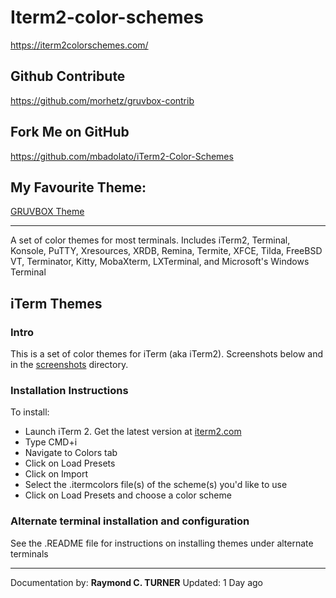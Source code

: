 # Iterm2-color-schemes
<https://iterm2colorschemes.com/>

## Github Contribute
<https://github.com/morhetz/gruvbox-contrib>

## Fork Me on GitHub
<https://github.com/mbadolato/iTerm2-Color-Schemes>


## My Favourite Theme:

<a href="https://raw.githubusercontent.com/mbadolato/iTerm2-Color-Schemes/master/schemes/GruvboxDark.itermcolors">GRUVBOX Theme</a>

---

A set of color themes for most terminals.
Includes iTerm2, Terminal, Konsole, PuTTY, Xresources, XRDB, Remina, Termite, XFCE, Tilda, FreeBSD VT, Terminator, Kitty, MobaXterm, LXTerminal, and Microsoft's Windows Terminal

## iTerm Themes

### Intro
This is a set of color themes for iTerm (aka iTerm2). Screenshots below and in the <a href="https://github.com/mbadolato/iTerm2-Color-Schemes/tree/master/screenshots">screenshots</a> directory.

### Installation Instructions
To install:

* Launch iTerm 2. Get the latest version at <a href="http://www.iterm2.com/">iterm2.com</a>
* Type CMD+i
* Navigate to Colors tab
* Click on Load Presets
* Click on Import
* Select the .itermcolors file(s) of the scheme(s) you'd like to use
* Click on Load Presets and choose a color scheme

### Alternate terminal installation and configuration
See the <a hfer="https://github.com/mbadolato/iTerm2-Color-Schemes/blob/master/README.md#extra">.README</a> file for instructions on installing themes under alternate terminals



---

Documentation by: **Raymond C. TURNER**
Updated: 1 Day ago